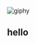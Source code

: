 
![giphy](https://github.com/ilyhasis1/luffi-one/assets/108222119/edc17079-d0b8-420e-8461-1467f20070c0)

<h2>hello</h2>
